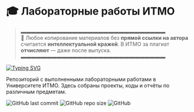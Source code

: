 # 🎓 Лабораторные работы ИТМО

> ▬▬▬▬▬▬▬▬▬▬▬▬▬▬▬▬▬▬▬▬▬▬▬▬▬▬▬▬  
> 🔞 Любое копирование материалов без **прямой ссылки на автора**  
> считается **интеллектуальной кражей**. В ИТМО за плагиат  
> **отчисляют** — даже после выпуска.  
> ▬▬▬▬▬▬▬▬▬▬▬▬▬▬▬▬▬▬▬▬▬▬▬▬▬▬▬▬  

[![Typing SVG](https://readme-typing-svg.demolab.com/?lines=First+line+of+text;Second+line+of+text)](https://git.io/typing-svg)

Репозиторий с выполненными лабораторными работами в Университете ИТМО. Здесь собраны проекты, коды и отчёты по различным предметам.

![GitHub last commit](https://img.shields.io/github/last-commit/shhuubb/Itmo_labs?style=flat-square)
![GitHub repo size](https://img.shields.io/github/repo-size/shhuubb/Itmo_labs?style=flat-square)
![GitHub](https://img.shields.io/github/license/shhuubb/Itmo_labs?style=flat-square)
